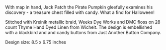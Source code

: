 With map in hand, Jack Patch the Pirate Pumpkin gleefully examines his discovery - a treasure chest filled with candy. What a find for Halloween!

Stitched with Kreinik metallic braid, Weeks Dye Works and DMC floss on 28 count Thyme Hand Dyed Linen from Wichelt. The design is embellished with a blackbird and and candy buttons from Just Another Button Company.

Design size: 8.5 x 6.75 inches
